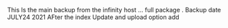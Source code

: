 This Is the main  backup from the infinity host ... full package . 
Backup date JULY24 2021
AFter the index Update and upload option add
